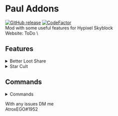 # Paul Addons
[![GitHub release](https://img.shields.io/github/downloads/AtroxEGO/PaulAddons/total)](https://github.com/Cephetir/SkySkipped/releases)
[![CodeFactor](https://www.codefactor.io/repository/github/AtroxEGO/PaulAddons/badge)](https://www.codefactor.io/repository/github/cephetir/skyskipped)\
Mod with some useful features for Hypixel Skyblock \
Website: ToDo \

## Features
<details>
    <summary>Better Loot Share</summary>

### ESP
- Glow On Mobs
    - Renders an outline around selected Mobs
- Mob Notification
    - Displays notification if selected mob is near
</details>

<details>
    <summary>Star Cult</summary>

### Dungeons
- Star Cult Timer
    - Displays a timer on your screen for star cult event
- Auto Guild Notification
    - Automatically sends notification in your guilds chat
</details>

## Commands
<details>
    <summary>Commands</summary>

- /pauladdons (opens gui)

</details>

With any issues DM me <br>
AtroxEGO#1952